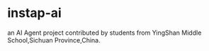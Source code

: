 # instap-ai
an AI Agent project contributed by students from YingShan Middle School,Sichuan Province,China.
